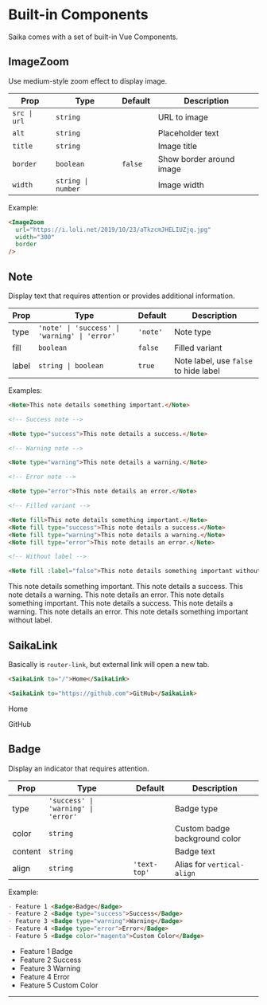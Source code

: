 # Built-in Components

Saika comes with a set of built-in Vue Components.

## ImageZoom

Use medium-style zoom effect to display image.

| Prop         | Type               | Default | Description              |
| ------------ | ------------------ | ------- | ------------------------ |
| `src \| url` | `string`           |         | URL to image             |
| `alt`        | `string`           |         | Placeholder text         |
| `title`      | `string`           |         | Image title              |
| `border`     | `boolean`          | `false` | Show border around image |
| `width`      | `string \| number` |         | Image width              |

Example:

```markdown
<ImageZoom
  url="https://i.loli.net/2019/10/23/aTkzcmJHELIUZjq.jpg"
  width="300"
  border
/>
```

<ImageZoom
  url="https://i.loli.net/2019/10/23/aTkzcmJHELIUZjq.jpg"
  width="300"
  border
/>

## Note

Display text that requires attention or provides additional information.

| Prop  | Type                                          | Default  | Description                           |
| ----- | --------------------------------------------- | -------- | ------------------------------------- |
| type  | `'note' \| 'success' \| 'warning' \| 'error'` | `'note'` | Note type                             |
| fill  | `boolean`                                     | `false`  | Filled variant                        |
| label | `string \| boolean`                           | `true`   | Note label, use `false` to hide label |

Examples:

```markdown
<Note>This note details something important.</Note>

<!-- Success note -->

<Note type="success">This note details a success.</Note>

<!-- Warning note -->

<Note type="warning">This note details a warning.</Note>

<!-- Error note -->

<Note type="error">This note details an error.</Note>

<!-- Filled variant -->

<Note fill>This note details something important.</Note>
<Note fill type="success">This note details a success.</Note>
<Note fill type="warning">This note details a warning.</Note>
<Note fill type="error">This note details an error.</Note>

<!-- Without label -->

<Note fill :label="false">This note details something important without label.</Note>
```

<Note>This note details something important.</Note>
<Note type="success">This note details a success.</Note>
<Note type="warning">This note details a warning.</Note>
<Note type="error">This note details an error.</Note>
<Note fill>This note details something important.</Note>
<Note fill type="success">This note details a success.</Note>
<Note fill type="warning">This note details a warning.</Note>
<Note fill type="error">This note details an error.</Note>
<Note fill :label="false">This note details something important without label.</Note>

## SaikaLink

Basically is `router-link`, but external link will open a new tab.

```markdown
<SaikaLink to="/">Home</SaikaLink>

<SaikaLink to="https://github.com">GitHub</SaikaLink>
```

<SaikaLink to="/">Home</SaikaLink>

<SaikaLink to="https://github.com">GitHub</SaikaLink>

## Badge <Badge content="Saika 2.5.0+" />

Display an indicator that requires attention.

| Prop    | Type                                | Default      | Description                   |
| ------- | ----------------------------------- | ------------ | ----------------------------- |
| type    | `'success' \| 'warning' \| 'error'` |              | Badge type                    |
| color   | `string`                            |              | Custom badge background color |
| content | `string`                            |              | Badge text                    |
| align   | `string`                            | `'text-top'` | Alias for `vertical-align`    |

Example:

```markdown
- Feature 1 <Badge>Badge</Badge>
- Feature 2 <Badge type="success">Success</Badge>
- Feature 3 <Badge type="warning">Warning</Badge>
- Feature 4 <Badge type="error">Error</Badge>
- Feature 5 <Badge color="magenta">Custom Color</Badge>
```

- Feature 1 <Badge>Badge</Badge>
- Feature 2 <Badge type="success">Success</Badge>
- Feature 3 <Badge type="warning">Warning</Badge>
- Feature 4 <Badge type="error">Error</Badge>
- Feature 5 <Badge color="magenta">Custom Color</Badge>

---

